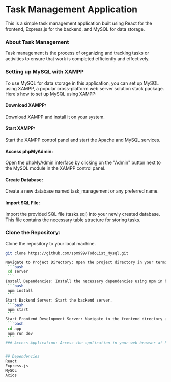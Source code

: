 # Task Management Application
This is a simple task management application built using React for the frontend, Express.js for the backend, and MySQL for data storage.

### About Task Management
Task management is the process of organizing and tracking tasks or activities to ensure that work is completed efficiently and effectively.

### Setting up MySQL with XAMPP
To use MySQL for data storage in this application, you can set up MySQL using XAMPP, a popular cross-platform web server solution stack package. Here's how to set up MySQL using XAMPP:

#### Download XAMPP: 
Download XAMPP and install it on your system.
#### Start XAMPP: 
Start the XAMPP control panel and start the Apache and MySQL services.
#### Access phpMyAdmin: 
Open the phpMyAdmin interface by clicking on the "Admin" button next to the MySQL module in the XAMPP control panel.
#### Create Database: 
Create a new database named task_management or any preferred name.
#### Import SQL File: 
Import the provided SQL file (tasks.sql) into your newly created database. This file contains the necessary table structure for storing tasks.

### Clone the Repository: 

Clone the repository to your local machine.
   ```bash
   git clone https://github.com/spm999/TodoList_Mysql.git
   
Navigate to Project Directory: Open the project directory in your terminal.
    ```bash
    cd server
    ```
Install Dependencies: Install the necessary dependencies using npm in both app and server.
    ```bash
    npm install
    ```
Start Backend Server: Start the backend server.
    ```bash
    npm start
    ```
Start Frontend Development Server: Navigate to the frontend directory and start the frontend development server.
    ```bash
    cd app
    npm run dev
    ```
### Access Application: Access the application in your web browser at http://localhost:3000.


## Dependencies
React
Express.js
MySQL
Axios



